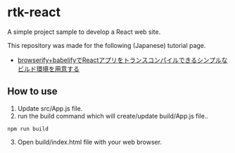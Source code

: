 # rtk-react

A simple project sample to develop a React web site.

This repository was made for the following (Japanese) tutorial page.

* [browserify+babelifyでReactアプリをトランスコンパイルできるシンプルなビルド環境を用意する](https://qiita.com/yamachan360/items/1ad29bf8a64e50801ca9)

##  How to use

1. Update src/App.js file.
2. run the build command which will create/update build/App.js file..

```
npm run build
```

3. Open build/index.html file with your web browser.
